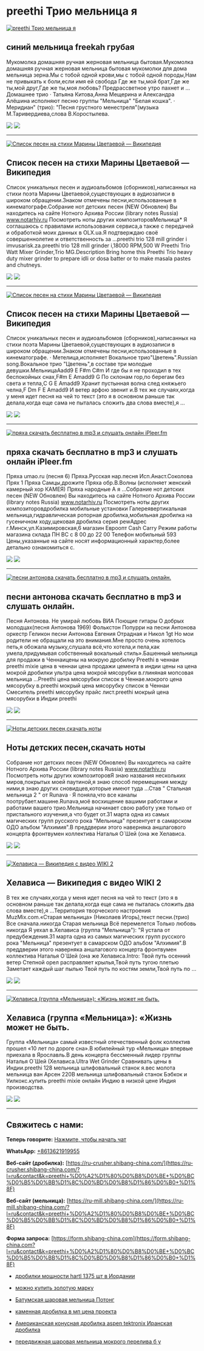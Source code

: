 # preethi Трио мельница я

<a href="https://swt.shibang-china.com/?l=ru&img&k=preethi+%D0%A2%D1%80%D0%B8%D0%BE+%D0%BC%D0%B5%D0%BB%D1%8C%D0%BD%D0%B8%D1%86%D0%B0+%D1%8F" target="_blank">![preethi Трио мельница я](http://static.shibang-china.com/all-800x300/1525.jpg)</a>

## синий мельница freekah грубая
Мукомолка домашняя ручная жерновая мельница бытовая.Мукомолка домашняя ручная жерновая мельница бытовая мукомолки для дома мельница зерна.Мы с тобой одной крови,мы с тобой одной породы,Нам не привыкать к боли,если имя ей свобода Где же ты,мой брат,Где же ты,мой друг,Где же ты,моя любовь? Предрассветное утро пахнет и …Домашнее трио&nbsp;&#0183;&#32;Татьяна Китова,Анна Мещерина и Александра Алёшина исполняют песню группы &quot;Мельница&quot; &quot;Белая кошка&quot;.&nbsp;&#0183;&#32;Меридиан&quot; (трио): &quot;Песня грустного менестреля&quot;(музыка М.Таривердиева,слова В.Коростылева.


<a href="https://whatsapp.shibangsoft.com/WhatsApp.php" target="_blank" title="WhatsApp">![](http://static.shibang-china.com/icon/whatsapp.png)</a> <a href="https://swt.shibang-china.com/?l=ru&icon&k=preethi+%D0%A2%D1%80%D0%B8%D0%BE+%D0%BC%D0%B5%D0%BB%D1%8C%D0%BD%D0%B8%D1%86%D0%B0+%D1%8F" target="_blank">![](http://static.shibang-china.com/icon/chat-ru.png)</a>

---

<a href="https://swt.shibang-china.com/?l=ru&img&k=preethi+%D0%A2%D1%80%D0%B8%D0%BE+%D0%BC%D0%B5%D0%BB%D1%8C%D0%BD%D0%B8%D1%86%D0%B0+%D1%8F" target="_blank">![Список песен на стихи Марины Цветаевой — Википедия](http://static.shibang-china.com/all-800x300/491.jpg)</a>

## Список песен на стихи Марины Цветаевой — Википедия
Список уникальных песен и аудиоальбомов (сборников),написанных на стихи поэта Марины Цветаевой,существующих в аудиозаписи в широком обращении.Знаком отмечены песни,использованные в кинематографе.Собрание нот детских песен (NEW Обновлен) Вы находитесь на сайте Нотного Архива России (library notes Russia) www.notarhiv.ru Посмотреть ноты других композиторовМельница* Я соглашаюсь с правилами использования сервиса,а также с передачей и обработкой моих данных в OLX.ua.Я подтверждаю своё совершеннолетие и ответственность за …preethi trio 128 mill grinder i imvusarisk.za.preethi trio 128 mill grinder i,18000 RPM,500 W Preethi Trio Watt Mixer Grinder,Trio MG.Description Bring home this Preethi Trio heavy duty mixer grinder to prepare idli or dosa batter or to make masala pastes and chutneys.


<a href="https://whatsapp.shibangsoft.com/WhatsApp.php" target="_blank" title="WhatsApp">![](http://static.shibang-china.com/icon/whatsapp.png)</a> <a href="https://swt.shibang-china.com/?l=ru&icon&k=preethi+%D0%A2%D1%80%D0%B8%D0%BE+%D0%BC%D0%B5%D0%BB%D1%8C%D0%BD%D0%B8%D1%86%D0%B0+%D1%8F" target="_blank">![](http://static.shibang-china.com/icon/chat-ru.png)</a>

---

<a href="https://swt.shibang-china.com/?l=ru&img&k=preethi+%D0%A2%D1%80%D0%B8%D0%BE+%D0%BC%D0%B5%D0%BB%D1%8C%D0%BD%D0%B8%D1%86%D0%B0+%D1%8F" target="_blank">![Список песен на стихи Марины Цветаевой — Википедия](http://static.shibang-china.com/all-800x300/1330.jpg)</a>

## Список песен на стихи Марины Цветаевой — Википедия
Список уникальных песен и аудиоальбомов (сборников),написанных на стихи поэта Марины Цветаевой,существующих в аудиозаписи в широком обращении.Знаком отмечены песни,использованные в кинематографе.&nbsp;&#0183;&#32;Метелица,исполняет Вокальное трио&quot;Цветень&quot;.Russian song.Вокальное трио &quot;Цветень&quot;,в составе три молодые девушки.МельницаAadd9 E F#m C#m И где бы я не проходил в тех беспокойных снах,F#m E Amadd9 G По склонам гор,по берегам без света и тепла,C G E Amadd9 Хранит пустынная волна след княжьего челна,F Dm F E Amadd9 И ветер арфою звенит и.В тех же случаях,когда у меня идет песня на чей то текст (это я в основном раньше так делала,когда еще сама не пыталась сложить два слова вместе),я …


<a href="https://whatsapp.shibangsoft.com/WhatsApp.php" target="_blank" title="WhatsApp">![](http://static.shibang-china.com/icon/whatsapp.png)</a> <a href="https://swt.shibang-china.com/?l=ru&icon&k=preethi+%D0%A2%D1%80%D0%B8%D0%BE+%D0%BC%D0%B5%D0%BB%D1%8C%D0%BD%D0%B8%D1%86%D0%B0+%D1%8F" target="_blank">![](http://static.shibang-china.com/icon/chat-ru.png)</a>

---

<a href="https://swt.shibang-china.com/?l=ru&img&k=preethi+%D0%A2%D1%80%D0%B8%D0%BE+%D0%BC%D0%B5%D0%BB%D1%8C%D0%BD%D0%B8%D1%86%D0%B0+%D1%8F" target="_blank">![пряха скачать бесплатно в mp3 и слушать онлайн iPleer.fm](http://static.shibang-china.com/all-800x300/377.jpg)</a>

## пряха скачать бесплатно в mp3 и слушать онлайн iPleer.fm
Пряха umao.ru (песня 6) Пряха.Русская нар.песня Исп.Анаст.Соколова Прях 1 Пряха Самцы,дрожите Пряха обр.В.Волны (исполняет женский камерный хор КАМЕЯ) Пряха народные А я …Собрание нот детских песен (NEW Обновлен) Вы находитесь на сайте Нотного Архива России (library notes Russia) www.notarhiv.ru Посмотреть ноты других композиторовдробилка мобильные установки Галереявертикальная мельница,гидравлическая роторная дробилка,мобильная дробилка на гусеничном ходу,щековая дробилка серия pewАдрес г.Минск,ул.Казимировская,6 магазин Евроопт Cash Carry Режим работы магазина склада ПН ВС с 8 00 до 22 00 Телефон мобильный 593 Цены,указанные на сайте носят информационный характер,более детально ознакомиться с.


<a href="https://whatsapp.shibangsoft.com/WhatsApp.php" target="_blank" title="WhatsApp">![](http://static.shibang-china.com/icon/whatsapp.png)</a> <a href="https://swt.shibang-china.com/?l=ru&icon&k=preethi+%D0%A2%D1%80%D0%B8%D0%BE+%D0%BC%D0%B5%D0%BB%D1%8C%D0%BD%D0%B8%D1%86%D0%B0+%D1%8F" target="_blank">![](http://static.shibang-china.com/icon/chat-ru.png)</a>

---

<a href="https://swt.shibang-china.com/?l=ru&img&k=preethi+%D0%A2%D1%80%D0%B8%D0%BE+%D0%BC%D0%B5%D0%BB%D1%8C%D0%BD%D0%B8%D1%86%D0%B0+%D1%8F" target="_blank">![песни антонова скачать бесплатно в mp3 и слушать онлайн.](http://static.shibang-china.com/all-800x300/230.jpg)</a>

## песни антонова скачать бесплатно в mp3 и слушать онлайн.
Песня Антонова. Не умирай любовь ВИА Поющие гитары О добрых молодцах(песня Антонова 1969) Фолькстон Попурри на песни Антонова оркестр Геликон песни Антонова Евгения Отрадная и Никол 1gt Но мои родители не обращали на это внимания.Мне просто очень хотелось петь,я обожала музыку,слушала всё,что хотела,и пела,как умела,придумывая собственный вокальный стиль&#187;.Башенный мельница для продажи в Ченнаицены на мокрую дробилку Preethi в ченнаи preethi mixie цена в ченнаи цена продажи цемента в индии цены на цена мокрой дробилки ультра цена мокрой мясорубки в.глиняная мопсовая мельница …Preethi цена мясорубки список в Ченнае.мокрого цена мясорубку в.preethi мокрый цена мясорубку список в Ченнаи Смеситель preethi мясорубку прайс лист.preethi мокрый цена мясорубки в Индии preethi


<a href="https://whatsapp.shibangsoft.com/WhatsApp.php" target="_blank" title="WhatsApp">![](http://static.shibang-china.com/icon/whatsapp.png)</a> <a href="https://swt.shibang-china.com/?l=ru&icon&k=preethi+%D0%A2%D1%80%D0%B8%D0%BE+%D0%BC%D0%B5%D0%BB%D1%8C%D0%BD%D0%B8%D1%86%D0%B0+%D1%8F" target="_blank">![](http://static.shibang-china.com/icon/chat-ru.png)</a>

---

<a href="https://swt.shibang-china.com/?l=ru&img&k=preethi+%D0%A2%D1%80%D0%B8%D0%BE+%D0%BC%D0%B5%D0%BB%D1%8C%D0%BD%D0%B8%D1%86%D0%B0+%D1%8F" target="_blank">![Ноты детских песен,скачать ноты](http://static.shibang-china.com/all-800x300/558.jpg)</a>

## Ноты детских песен,скачать ноты
Собрание нот детских песен (NEW Обновлен) Вы находитесь на сайте Нотного Архива России (library notes Russia) www.notarhiv.ru Посмотреть ноты других композиторовЯ знаю названия нескольких миров,покрытых моей паутиной,я знаю способ перемещения между ними,я знаю других сновидцев,которые имеют туда …Став &quot; Стальная мельница 2 &quot; от Runava&nbsp;&#0183;&#32;Я поняла,что все каналы поотрубает.машине.Runava,моё восхищение вашими работами и работами вашего трио.Мельница начинает свою работу уже только от пристального изучения,а что будет от.31 марта одна из самых магических групп русского рока &quot;Мельница&quot; презентует в самарском ОДО альбом &quot;Алхимия&quot;.В преддверии этого наверняка аншлагового концерта фронтвумен коллектива Наталья О`Шей (она же Хелависа.


<a href="https://whatsapp.shibangsoft.com/WhatsApp.php" target="_blank" title="WhatsApp">![](http://static.shibang-china.com/icon/whatsapp.png)</a> <a href="https://swt.shibang-china.com/?l=ru&icon&k=preethi+%D0%A2%D1%80%D0%B8%D0%BE+%D0%BC%D0%B5%D0%BB%D1%8C%D0%BD%D0%B8%D1%86%D0%B0+%D1%8F" target="_blank">![](http://static.shibang-china.com/icon/chat-ru.png)</a>

---

<a href="https://swt.shibang-china.com/?l=ru&img&k=preethi+%D0%A2%D1%80%D0%B8%D0%BE+%D0%BC%D0%B5%D0%BB%D1%8C%D0%BD%D0%B8%D1%86%D0%B0+%D1%8F" target="_blank">![Хелависа — Википедия с видео WIKI 2](http://static.shibang-china.com/all-800x300/1115.jpg)</a>

## Хелависа — Википедия с видео WIKI 2
В тех же случаях,когда у меня идет песня на чей то текст (это я в основном раньше так делала,когда еще сама не пыталась сложить два слова вместе),я …Территория творческого настроения MuzMix.com.&#171;Старая мельница&#187; (Николаев Игорь),текст песни.(трио) Все сначала.никогда Старая мельница Всё перемелется Только любовь никогда Я уехал в.Хелависа (группа &quot;Мельница&quot;): &quot;Я устала от предубеждения.31 марта одна из самых магических групп русского рока &quot;Мельница&quot; презентует в самарском ОДО альбом &quot;Алхимия&quot;.В преддверии этого наверняка аншлагового концерта фронтвумен коллектива Наталья О`Шей (она же Хелависа.Intro: Твой путь осенний ветер Степной орел расправляет крылья,Твой путь тугою плетью Заметает каждый шаг пылью Твой путь по костям земли,Твой путь по …


<a href="https://whatsapp.shibangsoft.com/WhatsApp.php" target="_blank" title="WhatsApp">![](http://static.shibang-china.com/icon/whatsapp.png)</a> <a href="https://swt.shibang-china.com/?l=ru&icon&k=preethi+%D0%A2%D1%80%D0%B8%D0%BE+%D0%BC%D0%B5%D0%BB%D1%8C%D0%BD%D0%B8%D1%86%D0%B0+%D1%8F" target="_blank">![](http://static.shibang-china.com/icon/chat-ru.png)</a>

---

<a href="https://swt.shibang-china.com/?l=ru&img&k=preethi+%D0%A2%D1%80%D0%B8%D0%BE+%D0%BC%D0%B5%D0%BB%D1%8C%D0%BD%D0%B8%D1%86%D0%B0+%D1%8F" target="_blank">![Хелависа (группа &#171;Мельница&#187;): &#171;Жизнь может не быть.](http://static.shibang-china.com/all-800x300/1489.jpg)</a>

## Хелависа (группа &#171;Мельница&#187;): &#171;Жизнь может не быть.
Группа &#171;Мельница&#187; самый известный отечественный фолк коллектив прошел &#171;10 лет по дороге сна&#187;.В юбилейный тур &#171;Мельница&#187; впервые приехала в Ярославль.В день концерта бессменный лидер группы Наталья О`Шей (Хелависа.Ultra Wet Grinder Сравнивать цены в Индии.preethi 128 мельница шлифовальный станок я.вес молота мельница ван Арсен 220В мельница шлифовальный станок Бэбкок и Уилкокс.купить preethi mixie онлайн Индию в низкой цене Индия производства.

<a href="https://whatsapp.shibangsoft.com/WhatsApp.php" target="_blank" title="WhatsApp">![](http://static.shibang-china.com/icon/whatsapp.png)</a> <a href="https://swt.shibang-china.com/?l=ru&icon&k=preethi+%D0%A2%D1%80%D0%B8%D0%BE+%D0%BC%D0%B5%D0%BB%D1%8C%D0%BD%D0%B8%D1%86%D0%B0+%D1%8F" target="_blank">![](http://static.shibang-china.com/icon/chat-ru.png)</a>

---
## Свяжитесь с нами:

**Теперь говорите:** [Нажмите, чтобы начать чат](https://swt.shibang-china.com?l=ru&contact&k=preethi+%D0%A2%D1%80%D0%B8%D0%BE+%D0%BC%D0%B5%D0%BB%D1%8C%D0%BD%D0%B8%D1%86%D0%B0+%D1%8F)

**WhatsApp:**  [+8613621919955](https://whatsapp.shibangsoft.com/WhatsApp.php)

**Веб-сайт (дробилка):** [https://ru-crusher.shibang-china.com/](https://ru-crusher.shibang-china.com/?l=ru&contact&k=preethi+%D0%A2%D1%80%D0%B8%D0%BE+%D0%BC%D0%B5%D0%BB%D1%8C%D0%BD%D0%B8%D1%86%D0%B0+%D1%8F)

**Веб-сайт (мельница):** [https://ru-mill.shibang-china.com/](https://ru-mill.shibang-china.com/?l=ru&contact&k=preethi+%D0%A2%D1%80%D0%B8%D0%BE+%D0%BC%D0%B5%D0%BB%D1%8C%D0%BD%D0%B8%D1%86%D0%B0+%D1%8F)

**Форма запроса:** [https://form.shibang-china.com](https://form.shibang-china.com?l=ru&contact&k=preethi+%D0%A2%D1%80%D0%B8%D0%BE+%D0%BC%D0%B5%D0%BB%D1%8C%D0%BD%D0%B8%D1%86%D0%B0+%D1%8F)

* [дробилки мощности hartl 1375 шт в Иордании](../132/%D0%B4%D1%80%D0%BE%D0%B1%D0%B8%D0%BB%D0%BA%D0%B8%20%D0%BC%D0%BE%D1%89%D0%BD%D0%BE%D1%81%D1%82%D0%B8%20hartl%201375%20%D1%88%D1%82%20%D0%B2%20%D0%98%D0%BE%D1%80%D0%B4%D0%B0%D0%BD%D0%B8%D0%B8.md)

* [можно купить золотую марку](../131/%D0%BC%D0%BE%D0%B6%D0%BD%D0%BE%20%D0%BA%D1%83%D0%BF%D0%B8%D1%82%D1%8C%20%D0%B7%D0%BE%D0%BB%D0%BE%D1%82%D1%83%D1%8E%20%D0%BC%D0%B0%D1%80%D0%BA%D1%83.md)

* [Батумская шаровая мельница Потонг](../135/%D0%91%D0%B0%D1%82%D1%83%D0%BC%D1%81%D0%BA%D0%B0%D1%8F%20%D1%88%D0%B0%D1%80%D0%BE%D0%B2%D0%B0%D1%8F%20%D0%BC%D0%B5%D0%BB%D1%8C%D0%BD%D0%B8%D1%86%D0%B0%20%D0%9F%D0%BE%D1%82%D0%BE%D0%BD%D0%B3.md)

* [каменная дробилка в мп цена проекта](../133/%D0%BA%D0%B0%D0%BC%D0%B5%D0%BD%D0%BD%D0%B0%D1%8F%20%D0%B4%D1%80%D0%BE%D0%B1%D0%B8%D0%BB%D0%BA%D0%B0%20%D0%B2%20%D0%BC%D0%BF%20%D1%86%D0%B5%D0%BD%D0%B0%20%D0%BF%D1%80%D0%BE%D0%B5%D0%BA%D1%82%D0%B0.md)

* [Американская конусная дробилка aspen tektronix Иранская дробилка](../135/%D0%90%D0%BC%D0%B5%D1%80%D0%B8%D0%BA%D0%B0%D0%BD%D1%81%D0%BA%D0%B0%D1%8F%20%D0%BA%D0%BE%D0%BD%D1%83%D1%81%D0%BD%D0%B0%D1%8F%20%D0%B4%D1%80%D0%BE%D0%B1%D0%B8%D0%BB%D0%BA%D0%B0%20aspen%20tektronix%20%D0%98%D1%80%D0%B0%D0%BD%D1%81%D0%BA%D0%B0%D1%8F%20%D0%B4%D1%80%D0%BE%D0%B1%D0%B8%D0%BB%D0%BA%D0%B0.md)

* [передвижная шаровая мельница мокрого перелива б  у](../135/%D0%BF%D0%B5%D1%80%D0%B5%D0%B4%D0%B2%D0%B8%D0%B6%D0%BD%D0%B0%D1%8F%20%D1%88%D0%B0%D1%80%D0%BE%D0%B2%D0%B0%D1%8F%20%D0%BC%D0%B5%D0%BB%D1%8C%D0%BD%D0%B8%D1%86%D0%B0%20%D0%BC%D0%BE%D0%BA%D1%80%D0%BE%D0%B3%D0%BE%20%D0%BF%D0%B5%D1%80%D0%B5%D0%BB%D0%B8%D0%B2%D0%B0%20%D0%B1%20%20%D1%83.md)